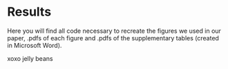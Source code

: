 # Results

Here you will find all code necessary to recreate the figures we used in our paper, .pdfs of each figure and .pdfs of the supplementary tables (created in Microsoft Word).

xoxo jelly beans
